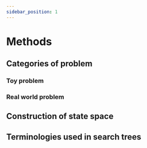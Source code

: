 ```yaml
---
sidebar_position: 1
---
```


# Methods

## Categories of problem

### Toy problem

### Real world problem

## Construction of state space

## Terminologies used in search trees
